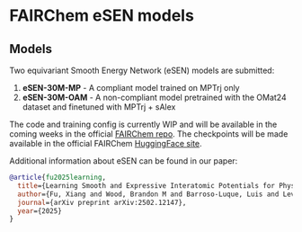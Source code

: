 # FAIRChem eSEN models

## Models

Two equivariant Smooth Energy Network (eSEN) models are submitted:

1. **eSEN-30M-MP** - A compliant model trained on MPTrj only
2. **eSEN-30M-OAM** - A non-compliant model pretrained with the OMat24 dataset and finetuned with MPTrj + sAlex

The code and training config is currently WIP and will be available in the coming weeks in the official [FAIRChem repo](https://github.com/FAIR-Chem/fairchem). The checkpoints will be made available in the official FAIRChem [HuggingFace site](https://huggingface.co/fairchem).

Additional information about eSEN can be found in our paper:

```bib
@article{fu2025learning,
  title={Learning Smooth and Expressive Interatomic Potentials for Physical Property Prediction},
  author={Fu, Xiang and Wood, Brandon M and Barroso-Luque, Luis and Levine, Daniel S and Gao, Meng and Dzamba, Misko and Zitnick, C Lawrence},
  journal={arXiv preprint arXiv:2502.12147},
  year={2025}
}
```